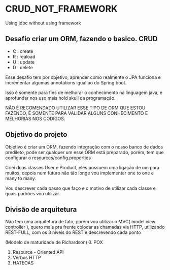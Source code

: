 # CRUD_NOT_FRAMEWORK

Using jdbc without using framework

## Desafio criar um ORM, fazendo o basico. CRUD

* C : create
* R : reaload
* U : update
* D : delete

Esse desafio tem por objetivo, aprender como realmente o JPA funciona e incrementar algumas annotations igual ao do
Spring boot.

Isso é somente para fins de melhorar o conhecimento na linguagem java, e aprofundar nos uso mais hold skull da
programação.

NÃO É RECOMENDADO UTILIZAR ESSE TIPO DE ORM QUE ESTOU FAZENDO, É SOMENTE PARA VALIDAR ALGUNS CONHECIMENTO E MELHORIAS
NOS CODIGOS.

## Objetivo do projeto

Objetivo é criar um ORM, fazendo integração com o nosso banco de dados predileto, pode ser qualquer um esse ORM está
preparado, porém, tem que configurar o resources/config.properties

Criei duas classes User e Product, eles possuem uma ligação de um para muitos, depois num futuro não tão longe vou
implementar one to one e many to many.

Vou descrever cada passo que faço e o motivo de utilizar cada classe e quais padrões vou utilizar.

## Divisão de arquitetura

Não tem uma arquitetura de fato, porém vou utilizar o MVC( model view controller ), quero mais pra frente colocar as
chamadas via HTTP, utilizando REST-FULL, com os 3 niveis do REST e descrevendo cada ponto

(Modelo de maturidade de Richardson)
0. POX
1. Resource - Oriented API
2. Verbos HTTP
3. HATEOAS
